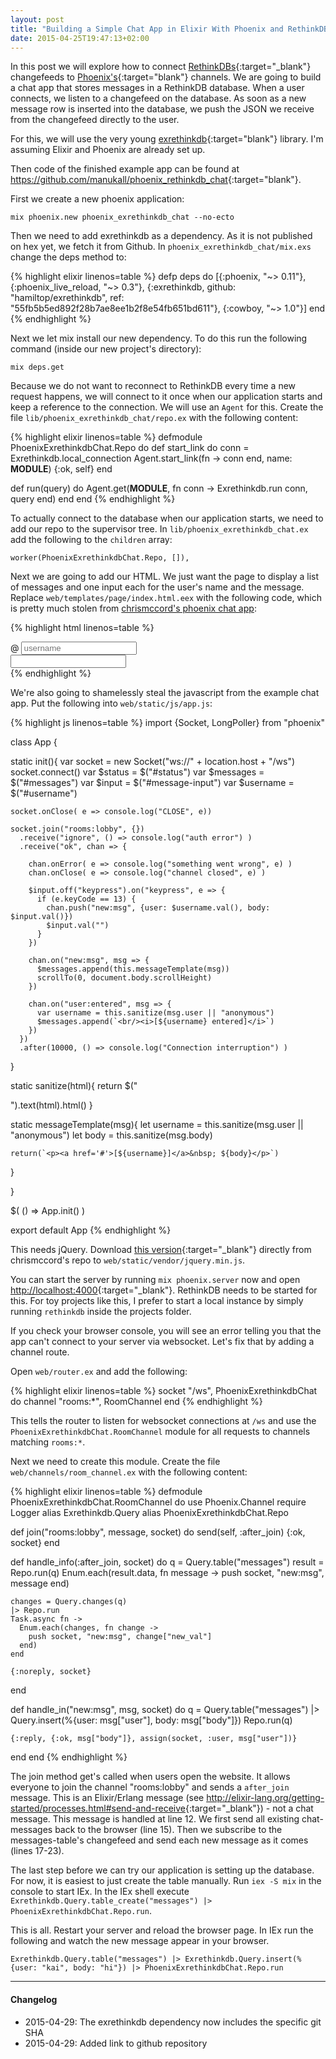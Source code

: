 ```yaml
---
layout: post
title: "Building a Simple Chat App in Elixir With Phoenix and RethinkDB"
date: 2015-04-25T19:47:13+02:00
---
```

In this post we will explore how to connect [RethinkDBs](http://rethinkdb.com/){:target="_blank"} changefeeds to [Phoenix's](http://www.phoenixframework.org){:target="blank"} channels. We are going to build a chat app that stores messages in a RethinkDB database.
When a user connects, we listen to a changefeed on the database.
As soon as a new message row is inserted into the database, we push the JSON we receive from the changefeed directly to the user.

For this, we will use the very young [exrethinkdb](https://github.com/hamiltop/exrethinkdb){:target="blank"} library. I'm assuming Elixir and Phoenix are already set up.

Then code of the finished example app can be found at <https://github.com/manukall/phoenix_rethinkdb_chat>{:target="blank"}.

First we create a new phoenix application:

    mix phoenix.new phoenix_exrethinkdb_chat --no-ecto

Then we need to add exrethinkdb as a dependency. As it is not published on hex yet, we fetch it from Github. In `phoenix_exrethinkdb_chat/mix.exs` change the deps method to:

{% highlight elixir linenos=table %}
defp deps do
   [{:phoenix, "~> 0.11"},
    {:phoenix_live_reload, "~> 0.3"},
    {:exrethinkdb, github: "hamiltop/exrethinkdb", ref: "55fb5b5ed892f28b7ae8ee1b2f8e54fb651bd611"},
    {:cowboy, "~> 1.0"}]
end
{% endhighlight %}

Next we let mix install our new dependency. To do this run the following command (inside our new project's directory):

    mix deps.get

Because we do not want to reconnect to RethinkDB every time a new request happens, we will connect to it once when our application starts and keep a reference to the connection.
We will use an `Agent` for this.
Create the file `lib/phoenix_exrethinkdb_chat/repo.ex` with the following content:

{% highlight elixir linenos=table %}
defmodule PhoenixExrethinkdbChat.Repo do
  def start_link do
    conn = Exrethinkdb.local_connection
    Agent.start_link(fn -> conn end, name: __MODULE__)
    {:ok, self}
  end

  def run(query) do
    Agent.get(__MODULE__, fn conn ->
      Exrethinkdb.run conn, query
    end)
  end
end
{% endhighlight %}


To actually connect to the database when our application starts, we need to add our repo to the supervisor tree. In `lib/phoenix_exrethinkdb_chat.ex` add the following to the `children` array:

    worker(PhoenixExrethinkdbChat.Repo, []),


Next we are going to add our HTML. We just want the page to display a list of messages and one input each for the user's name and the message.
Replace `web/templates/page/index.html.eex` with the following code, which is pretty much stolen from [chrismccord's phoenix chat app](https://github.com/chrismccord/phoenix_chat_example):

{% highlight html linenos=table %}
<div id="messages" class="container">
</div>
<div id="footer">
  <div class="container">
    <div class="row">
      <div class="col-sm-2">
        <div class="input-group">
          <span class="input-group-addon">@</span>
          <input id="username" type="text" class="form-control"
          placeholder="username">
        </div><!-- /input-group -->
      </div><!-- /.col-lg-6 -->
      <div class="col-sm-10">
        <input id="message-input" class="form-control" />
      </div><!-- /.col-lg-6 -->
    </div><!-- /.row -->
  </div>
</div>
{% endhighlight %}

We're also going to shamelessly steal the javascript from the example chat app. Put the following into `web/static/js/app.js`:

{% highlight js linenos=table %}
import {Socket, LongPoller} from "phoenix"

class App {

  static init(){
    var socket     = new Socket("ws://" + location.host +  "/ws")
    socket.connect()
    var $status    = $("#status")
    var $messages  = $("#messages")
    var $input     = $("#message-input")
    var $username  = $("#username")

    socket.onClose( e => console.log("CLOSE", e))

    socket.join("rooms:lobby", {})
      .receive("ignore", () => console.log("auth error") )
      .receive("ok", chan => {

        chan.onError( e => console.log("something went wrong", e) )
        chan.onClose( e => console.log("channel closed", e) )

        $input.off("keypress").on("keypress", e => {
          if (e.keyCode == 13) {
            chan.push("new:msg", {user: $username.val(), body: $input.val()})
            $input.val("")
          }
        })

        chan.on("new:msg", msg => {
          $messages.append(this.messageTemplate(msg))
          scrollTo(0, document.body.scrollHeight)
        })

        chan.on("user:entered", msg => {
          var username = this.sanitize(msg.user || "anonymous")
          $messages.append(`<br/><i>[${username} entered]</i>`)
        })
      })
      .after(10000, () => console.log("Connection interruption") )
  }

  static sanitize(html){ return $("<div/>").text(html).html() }

  static messageTemplate(msg){
    let username = this.sanitize(msg.user || "anonymous")
    let body     = this.sanitize(msg.body)

    return(`<p><a href='#'>[${username}]</a>&nbsp; ${body}</p>`)
  }

}

$( () => App.init() )

export default App
{% endhighlight %}

This needs jQuery. Download [this version](https://github.com/chrismccord/phoenix_chat_example/blob/46a9112a67010ccad283d6a70dd7426228498231/web/static/vendor/jquery.min.js){:target="_blank"} directly from chrismccord's repo to `web/static/vendor/jquery.min.js`.


You can start the server by running `mix phoenix.server` now and open <http://localhost:4000>{:target="_blank"}.
RethinkDB needs to be started for this. For toy projects like this, I prefer to start a local instance by simply running `rethinkdb` inside the projects folder.

If you check your browser console, you will see an error telling you that the app can't connect to your server via websocket. Let's fix that by adding a channel route.

Open `web/router.ex` and add the following:

{% highlight elixir linenos=table %}
socket "/ws", PhoenixExrethinkdbChat do
  channel "rooms:*", RoomChannel
end
{% endhighlight %}

This tells the router to listen for websocket connections at `/ws` and use the `PhoenixExrethinkdbChat.RoomChannel` module for all requests to channels matching `rooms:*`.

Next we need to create this module. Create the file `web/channels/room_channel.ex` with the following content:

{% highlight elixir linenos=table %}
defmodule PhoenixExrethinkdbChat.RoomChannel do
  use Phoenix.Channel
  require Logger
  alias Exrethinkdb.Query
  alias PhoenixExrethinkdbChat.Repo

  def join("rooms:lobby", message, socket) do
    send(self, :after_join)
    {:ok, socket}
  end

  def handle_info(:after_join, socket) do
    q = Query.table("messages")
    result = Repo.run(q)
    Enum.each(result.data, fn message -> push socket, "new:msg", message end)

    changes = Query.changes(q)
    |> Repo.run
    Task.async fn ->
      Enum.each(changes, fn change ->
        push socket, "new:msg", change["new_val"]
      end)
    end

    {:noreply, socket}
  end

  def handle_in("new:msg", msg, socket) do
    q = Query.table("messages")
    |> Query.insert(%{user: msg["user"], body: msg["body"]})
    Repo.run(q)

    {:reply, {:ok, msg["body"]}, assign(socket, :user, msg["user"])}
  end
end
{% endhighlight %}

The join method get's called when users open the website. It allows everyone to join the channel "rooms:lobby" and sends a `after_join` message. This is an Elixir/Erlang message (see <http://elixir-lang.org/getting-started/processes.html#send-and-receive>{:target="_blank"}) - not a chat message. This message is handled at line 12. We first send all existing chat-messages back to the browser (line 15). Then we subscribe to the messages-table's changefeed and send each new message as it comes (lines 17-23).


The last step before we can try our application is setting up the database. For now, it is easiest to just create the table manually. Run `iex -S mix` in the console to start IEx. In the IEx shell execute `Exrethinkdb.Query.table_create("messages") |> PhoenixExrethinkdbChat.Repo.run`.

This is all. Restart your server and reload the browser page. In IEx run the following and watch the new message appear in your browser.

`Exrethinkdb.Query.table("messages") |> Exrethinkdb.Query.insert(%{user: "kai", body: "hi"}) |> PhoenixExrethinkdbChat.Repo.run`


---------

#### Changelog

* 2015-04-29: The exrethinkdb dependency now includes the specific git SHA
* 2015-04-29: Added link to github repository
